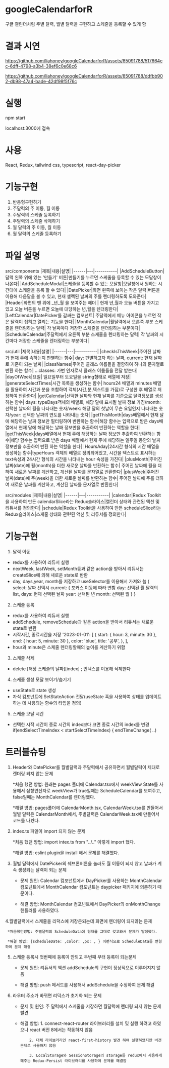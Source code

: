 # googleCalendarforR
 구글 캘린더처럼 주별 달력, 월별 달력을 구현하고 스케줄을 등록할 수 있게 함

# 결과 시연



https://github.com/liahoney/googleCalendarforR/assets/85091788/517664cc-6dff-4798-a3b4-38ef6c0e68c6



https://github.com/liahoney/googleCalendarforR/assets/85091788/ddfbb902-db98-47a4-bade-42df98f5f76c


# 실행
npm start

localhost:3000에 접속 

# 사용
React, Redux, tailwind css, typescript, react-day-picker

# 기능구현
1. 반응형구현하기
2. 주달력의 주 이동, 월 이동
3. 주달력의 스케줄 등록하기
4. 주달력의 스케줄 삭제하기
5. 월 달력의 주 이동, 월 이동
6. 월 달력의 스케줄 등록하기


# 파일 설명
src/components
|제목|내용|설명|
|------|---|-----------|
|AddScheduleButton|달력 왼쪽 위에 있는 '만들기' 버튼|만들기를 누르면 스케줄을 등록할 수 있는 모달창이 나온다|
|AddScheduleModal|스케줄을 등록할 수 있는 모달창|모달창에서 원하는 시간대에 스케줄을 등록 할 수 있다|
|DatePicker|화면 왼쪽에 보이는 작은 달력|버튼을 이용해 다음달을 볼 수 있고, 현재 셀렉된 날짜의 주를 렌더링하도록 도와준다|
|Header|화면의 맨 위에 _년_월 을 보여주는 헤더 | 현재 년,월과 오늘 버튼을 가지고 있고 오늘 버튼을 누르면 오늘에 대당하는 년,월을 렌더링한다|
|LeftCalendar|DatePicker를 감싸는 컴포넌트| 주달력에서 메뉴 아이콘을 누르면 작은 달력이 접히고 열리는 기능을 한다|
|MonthCalendar|월달력에서 오른쪽 부분 스케줄을 렌더링하는 달력| 각 날짜마다 저장한 스케줄을 렌더링하는 부분이다|
|ScheduleCalendar|주달력에서 오른쪽 부분 스케줄을 렌더링하는 달력| 각 날짜의 시간마다 저장한 스케줄을 렌더링하는 부분이다|

src/util
|제목|내용|설명|
|------|---|-----------|
|checkIsThisWeek|주어진 날짜가 현재 주에 속하는지 판별하는 함수| day: 판별하고자 하는 날짜, current: 현재 날짜로 기준이 되는 날짜|
|classNames|주어진 클래스 이름들을 결함하여 하나의 문자열로 반환 하는 함수| ...classes: 가변 인자로서 클래스 이름들을 전달 받는다|
|dayOfWeek|요일| 일요일부터 토요일을 string형태로 배열에 저장|
|generateSelectTimes|시간 목록을 생성하는 함수|  hours24 배열과 minutes 배열을 활용하여 시간과 분을 조합하여 객체(시간,분,텍스트를 가짐)로 구성한 후 배열로 저장하여 반환한다|
|getCalendar|선택한 날짜와 현재 날짜를 기준으로 달력정보를 생성하는 함수| days: typeDays객체의 배열로, 해당 달에 표시될 날짜 정보 가짐/month: 선택한 날짜의 월을 나타내는 숫자/week: 해당 달의 첫날이 무슨 요일인지 나타내는 숫자/year: 선택한 날짜의 연도를 나타내는 숫자|
|getThisMonth|days배열에서 현재 달에 해당하는 날짜 정보만 필터링하여 반환하는 함수|해당 함수는 입력으로 받은 days배열에서 현재 달에 해당하는 날짜 정보만을 추출하여 반환하는 역할을 한다|
|getThisWeek|days배열에서 현재 주에 해당하는 날짜 정보만 추출하여 반환하는 함수|해당 함수는 입력으로 받은 days 배열에서 현재 주에 해당하는 일주일 동안의 날짜 정보만을 추출하여 반환 하는 역할을 한다|
|HoursAday|24시간 형식의 시간 배열을 생성하는 함수|typeHours 객체의 배열로 정의되어있고, 시간을 텍스트로 표시하는 text속성과 24시간 형식의 시간을 나타내는 hour 속성을 가진다|
|plusMonth|주어진 날짜(date)에 월(month)을 더한 새로운 날짜를 반환하는 함수| 주어진 날짜에 월을 더하여 새로운 날짜를 계산하고, 계산된 날짜를 문자열로 반환한다|
|plusWeek|주어진 날짜(date)에 주(week)을 더한 새로운 날짜를 반환하는 함수| 주어진 날짜에 주를 더하여 새로운 날짜를 계산하고, 계산된 날짜를 문자열로 반환한다|

src/modules
|제목|내용|설명|
|------|---|-----------|
|calendar|Redux Toolkit을 사용하여 만든 calendarSlice라는 Redux슬라이스|캘린더 상태와 관련된 액션 및 리듀서를 정의한다|
|schedule|Redux Toolkit을 사용하여 만든 scheduleSlice라는 Redux슬라이스|스케줄 상태와 관련된 액션 및 리듀서를 정의한다|


# 기능구현 
1. 달력 이동
  * redux를 사용하여 리듀서 실행 
  * nextWeek, lastWeek, setMonth등과 같은 action을 받아서 리듀서는 createSlice에 의해 새로운 state로 반환
  * day, days,year, month를 저장하고 useSelector를 이용해서 가져와 씀
{
    select: 날짜 선택시
    current: { 포커스 이동에 따라 변함
        day: 선택된 월 달력의 list,
        days: 현재 선택된 날짜
        year: 선택된 년
        month: 선택된 월
    }
}
2. 스케줄 등록
 * redux를 사용하여 리듀서 실행
 * addSchedule, removeSchedule과 같은 action을 받아서 리듀서는 새로운 state로 반환
 * 시작시간, 종료시간을 저장
  '2023-01-01': [
    {
      start: { hour: 3, minute: 30 },
      end: { hour: 5, minute: 30 },
      color: 'blue',
      title: '공부',
    },
  ],
* hour과 minute은 스케줄 렌더링할때의 높이를 계산하기 위함

3. 스케줄 삭제
 * delete [해당 스케줄의 날짜][index] ; 인덱스를 이용해 삭제한다 
4. 스케줄 생성 모달 보이기/숨기기 
 * useState로 state 생성
 * 자식 컴포넌트에 SetStateAction 전달(useState 훅을 사용하여 상태를 업데이트하는 데 사용되는 함수의 타입을 정의)
5. 스케줄 모달 시간 
 * 선택한 시작 시간이 종료 시간의 index보다 크면 
   종료 시간의 index를 변경
   if(endSelectTimeIndex < startSelectTimeIndex) {
   endTimeChange( ..)

# 트러블슈팅
1. Header와 DatePicker를 월별달력과 주달력에서 공유하면서 월별달력이 제대로 렌더링 되지 않는 문제

   
    *처음 했던 방법: 원래는 pages 폴더에 Calendar.tsx에서 weekView State를 사용해서 삼항연산자로 
     weekView가 true일때는 ScheduleCalendar를 보여주고, false일때는 MonthCalendar를 렌더링했다.
 
     *해결 방법: pages폴더에 CalendarMonth.tsx, CalendarWeek.tsx를 만들어서 
           월별 달력은 CalendarMonth에서, 주별달력은 CalendarWeek.tsx에 만들어서 코드를 나눴다.

2. index.ts 파일이 import 되지 않는 문제 
   
    *처음 했던 방법: import intex.ts from "../.." 이렇게 import 했다.

     *해결 방법: eslint plugin을 install 해서 문제를 해결했다. 

3. 월별 달력에서 DatePicker의 쉐브론버튼을 눌러도 월 이동이 되지 않고 날짜가 계속 생성되는 달력이 되는 문제 

    * 문제 원인: Calendar 컴포넌트에서 DayPicker를 사용하는 MonthCalendar 컴포넌트에서 MonthCalendar 컴포넌트는 daypicker 패키지에 의존하기 때문이다.

    * 해결 방법: MonthCalendar 컴포넌트에서 DayPicker의 onMonthChange 핸들러를 사용하였다.



4.월별달력에서 스케줄을 리덕스에 저장은되는데 화면에 렌더링이 되지않는 문제

     *처음했던방법: 주별달력의 ScheduleData에 형태를 그대로 갖고와서 문제가 발생했다.

     *해결 방법: {scheduleDate: ,color: ,px: , } 이런식으로 ScheduleData를 변형하여 문제 해결

5. 스케줄 등록시 첫번째에 등록이 안되고 두번째 부터 등록이 되는문제

     * 문제 원인: 리듀서의 액션 addSchedule의 구현이 정상적으로 이루어지지 않음

     * 해결 방법: push 메서드를 사용해서 addSchedule을 수정하여 문제 해결


6. 라우터 주소가 바뀌면 리덕스가 초기화 되는 문제

    * 문제 및 원인: 주 달력에서 스케줄을 저장하면 월달력에 렌더링 되지 않는 문제 발견

    * 해결 방법: 1. connect-react-router 라이브러리를 설치 및 실행 하려고 하였으나 react 버전 8에서는 작동하지 않음

              2. 대체 라이브러리인 react-first-history 발견 하여 실행하였지만 버전 문제로 사용하지 않음

              3. LocalStorage와 SessionStorage의 storage를 redux에서 사용하게 해주는 Redux-Persist 라이브러리를 사용하여 문제를 해결함
  
